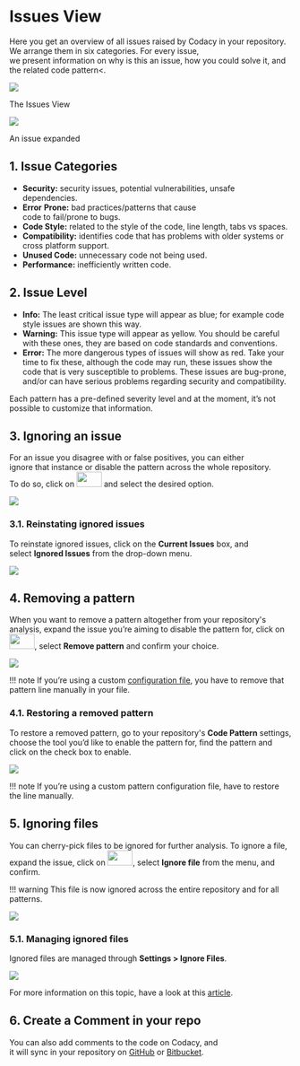 # Issues View

Here you get an overview of all issues raised by Codacy in your repository. We arrange them in six categories. For every issue, we present information on why is this an issue, how you could solve it, and the related code pattern<.


![](/images/image-0.png)

The Issues View


![](/images/image-1.gif)

An issue expanded

## 1. Issue Categories

- **Security:** security issues, potential vulnerabilities, unsafe dependencies.
- **Error** **Prone:** bad practices/patterns that cause code to fail/prone to bugs.
- **Code Style:** related to the style of the code, line length, tabs vs spaces.
- **Compatibility:** identifies code that has problems with older systems or cross platform support.
- **Unused Code:** unnecessary code not being used.
- **Performance:** inefficiently written code.

## 2. Issue Level

- **Info:** The least critical issue type will appear as blue; for example code style issues are shown this way.
- **Warning:** This issue type will appear as yellow. You should be careful with these ones, they are based on code standards and conventions.
- **Error:** The more dangerous types of issues will show as red. Take your time to fix these, although the code may run, these issues show the code that is very susceptible to problems. These issues are bug-prone, and/or can have serious problems regarding security and compatibility.

Each pattern has a pre-defined severity level and at the moment, it’s not possible to customize that information.

## 3. Ignoring an issue

For an issue you disagree with or false positives, you can either ignore that instance or disable the pattern across the whole repository. To do so, click on <img src="/images/image-2.png" width="45" height="27" /> and select the desired option.

![](/images/image-3.gif)

### 3.1. Reinstating ignored issues

To reinstate ignored issues, click on the **Current Issues** box, and select **Ignored Issues** from the drop-down menu.

![](/images/image-4.gif)



## 4. Removing a pattern

When you want to remove a pattern altogether from your repository's analysis, expand the issue you’re aiming to disable the pattern for, click on <img src="/images/image-2.png" width="45" height="27" />, select **Remove pattern** and confirm your choice.

![](/images/image-5.gif)

!!! note
    If you’re using a custom [configuration file](/hc/en-us/articles/207994335#4-configuration-files), you have to remove that pattern line manually in your file.

### 4.1. Restoring a removed pattern

To restore a removed pattern, go to your repository's **Code Pattern** settings, choose the tool you’d like to enable the pattern for, find the pattern and click on the check box to enable.

![](/images/image-6.gif)

!!! note
    If you’re using a custom pattern configuration file, have to restore the line manually.


## 5. Ignoring files

You can cherry-pick files to be ignored for further analysis. To ignore a file, expand the issue, click on <img src="/images/360012544353/image-2.png" width="45" height="27" />, select **Ignore file** from the menu, and confirm.

!!! warning
    This file is now ignored across the entire repository and for all patterns.

![](/images/image-7.gif)

### 5.1. Managing ignored files

Ignored files are managed through **Settings &gt; Ignore Files**.

![](/images/image-8.gif)

For more information on this topic, have a look at this [article](/hc/en-us/articles/360005097654-Ignore-files-from-Codacy-analysis).


## 6. Create a Comment in your repo

You can also add comments to the code on Codacy, and it will sync in your repository on [GitHub](/hc/en-us/articles/207280219-GitHub-Integration) or [Bitbucket](/hc/en-us/articles/207280239-Bitbucket-Integration).
